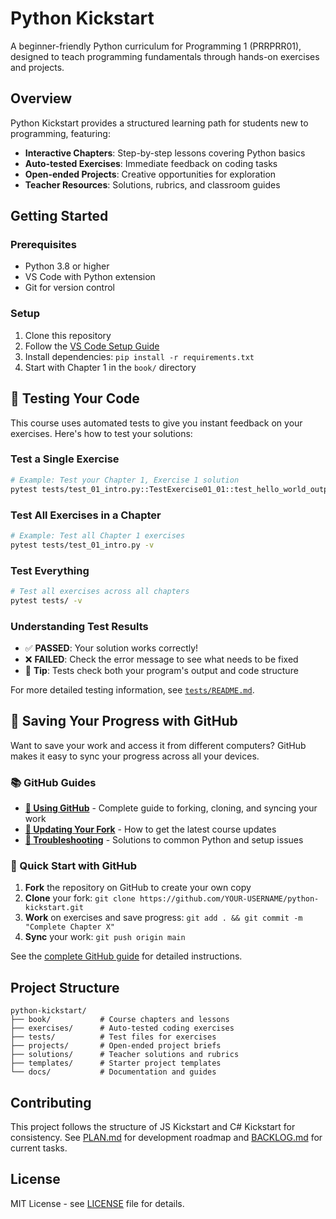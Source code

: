 # Python Kickstart

A beginner-friendly Python curriculum for Programming 1 (PRRPRR01), designed to teach programming fundamentals through hands-on exercises and projects.

## Overview

Python Kickstart provides a structured learning path for students new to programming, featuring:

- **Interactive Chapters**: Step-by-step lessons covering Python basics
- **Auto-tested Exercises**: Immediate feedback on coding tasks
- **Open-ended Projects**: Creative opportunities for exploration
- **Teacher Resources**: Solutions, rubrics, and classroom guides

## Getting Started

### Prerequisites

- Python 3.8 or higher
- VS Code with Python extension
- Git for version control

### Setup

1. Clone this repository
2. Follow the [VS Code Setup Guide](docs/vscode-setup.md)
3. Install dependencies: `pip install -r requirements.txt`
4. Start with Chapter 1 in the `book/` directory

## 🧪 Testing Your Code

This course uses automated tests to give you instant feedback on your exercises. Here's how to test your solutions:

### Test a Single Exercise
```bash
# Example: Test your Chapter 1, Exercise 1 solution
pytest tests/test_01_intro.py::TestExercise01_01::test_hello_world_output -v
```

### Test All Exercises in a Chapter
```bash
# Example: Test all Chapter 1 exercises
pytest tests/test_01_intro.py -v
```

### Test Everything
```bash
# Test all exercises across all chapters
pytest tests/ -v
```

### Understanding Test Results
- ✅ **PASSED**: Your solution works correctly!
- ❌ **FAILED**: Check the error message to see what needs to be fixed
- 📝 **Tip**: Tests check both your program's output and code structure

For more detailed testing information, see [`tests/README.md`](tests/README.md).

## 💾 Saving Your Progress with GitHub

Want to save your work and access it from different computers? GitHub makes it easy to sync your progress across all your devices.

### 📚 GitHub Guides

- **[🐙 Using GitHub](docs/using-github.md)** - Complete guide to forking, cloning, and syncing your work
- **[🔄 Updating Your Fork](docs/UPDATING-FORK.md)** - How to get the latest course updates
- **[🚨 Troubleshooting](docs/TROUBLESHOOTING.md)** - Solutions to common Python and setup issues

### 🚀 Quick Start with GitHub

1. **Fork** the repository on GitHub to create your own copy
2. **Clone** your fork: `git clone https://github.com/YOUR-USERNAME/python-kickstart.git`
3. **Work** on exercises and save progress: `git add . && git commit -m "Complete Chapter X"`
4. **Sync** your work: `git push origin main`

See the [complete GitHub guide](docs/using-github.md) for detailed instructions.

## Project Structure

```
python-kickstart/
├── book/           # Course chapters and lessons
├── exercises/      # Auto-tested coding exercises
├── tests/          # Test files for exercises
├── projects/       # Open-ended project briefs
├── solutions/      # Teacher solutions and rubrics
├── templates/      # Starter project templates
└── docs/           # Documentation and guides
```

## Contributing

This project follows the structure of JS Kickstart and C# Kickstart for consistency. See [PLAN.md](docs/devdocs/PLAN.md) for development roadmap and [BACKLOG.md](docs/devdocs/BACKLOG.md) for current tasks.

## License

MIT License - see [LICENSE](LICENSE) file for details.